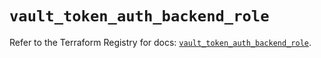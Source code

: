 # `vault_token_auth_backend_role`

Refer to the Terraform Registry for docs: [`vault_token_auth_backend_role`](https://registry.terraform.io/providers/hashicorp/vault/4.5.0/docs/resources/token_auth_backend_role).

